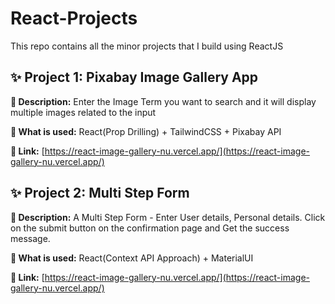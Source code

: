 # React-Projects
This repo contains all the minor projects that I build using ReactJS

## ✨ Project 1: Pixabay Image Gallery App

**🌈 Description:** Enter the Image Term you want to search and it will display multiple images related to the input

**📝 What is used:** React(Prop Drilling) + TailwindCSS + Pixabay API

**🔗 Link:** [https://react-image-gallery-nu.vercel.app/](https://react-image-gallery-nu.vercel.app/)

## ✨ Project 2: Multi Step Form

**🌈 Description:** A Multi Step Form - Enter User details, Personal details. Click on the submit button on the confirmation page and Get the success message.

**📝 What is used:** React(Context API Approach) + MaterialUI

**🔗 Link:** [https://react-image-gallery-nu.vercel.app/](https://react-image-gallery-nu.vercel.app/)
